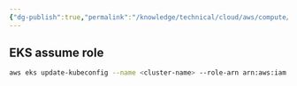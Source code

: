 ```yaml
---
{"dg-publish":true,"permalink":"/knowledge/technical/cloud/aws/compute/","dgPassFrontmatter":true}
---
```


## EKS assume role
```bash
aws eks update-kubeconfig --name <cluster-name> --role-arn arn:aws:iam::<account-id>:role/<role-name> --region ap-southeast-1
```
